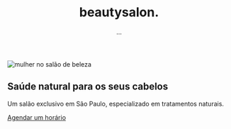 <!DOCTYPE html>
<html lang="pt_BR">
  <head>
    <!-- page info -->
    <meta charset="UTF-8" />
    <!-- viewport é a resolução -->
    <meta name="viewport" content="width=device-width, initial-scale=1.0" />
    <!-- tag de título html -->
    <title>OriginSix</title>
    <!--Style -->
    <link rel="stylesheet" href="style.css" />
  </head>
  <body>
    <header>
      <h1>beautysalon.</h1>
      <div>...</div>
    </header>
    <main>
      <section>
        <img
          src="https://encontresuafranquia.com.br/wp-content/uploads/2020/06/franquia-de-salao-de-beleza-730x458.jpg"
          alt="mulher no salão de beleza"
        />
        <h1>Saúde natural para os seus cabelos</h1>
        <p>
          Um salão exclusivo em São Paulo, especializado em tratamentos
          naturais.
        </p>
        <a href="#">Agendar um horário</a>
      </section>
    </main>
  </body>
</html>
